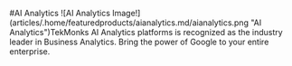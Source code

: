 #AI Analytics
![AI Analytics Image!] (articles/.home/featuredproducts/aianalytics.md/aianalytics.png "AI Analytics")TekMonks AI Analytics platforms is recognized as the industry leader in Business Analytics. Bring the power of Google to your entire enterprise.